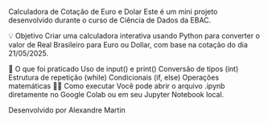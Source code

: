 Calculadora de Cotação de Euro e Dolar
Este é um mini projeto desenvolvido durante o curso de Ciência de Dados da EBAC.

💡 Objetivo
Criar uma calculadora interativa usando Python para converter o valor de Real Brasileiro para Euro ou Dollar, com base na cotação do dia 21/05/2025.

🚀 O que foi praticado
Uso de input() e print()
Conversão de tipos (int)
Estrutura de repetição (while)
Condicionais (if, else)
Operações matemáticas
👨‍🏫 Como executar
Você pode abrir o arquivo .ipynb diretamente no Google Colab ou em seu Jupyter Notebook local.

Desenvolvido por Alexandre Martin
